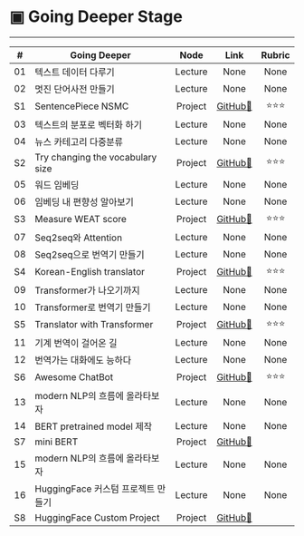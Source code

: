 # ▣ Going Deeper Stage

<hr>

|#|Going Deeper|Node|Link|Rubric|
|:-:|-------|:--:|:-----:|:----:|
|01|텍스트 데이터 다루기|Lecture|None|None|
|02|멋진 단어사전 만들기|Lecture|None|None|
|S1|SentencePiece NSMC|Project|[GitHub🔗](https://github.com/gem-ruby/gd_nlp_stages/blob/main/%5BGD_NLP_S1%5D_Project_SentencePiece_NSMC.ipynb)|⭐⭐⭐|
|03|텍스트의 분포로 벡터화 하기|Lecture|None|None|
|04|뉴스 카테고리 다중분류|Lecture|None|None|
|S2|Try changing the vocabulary size|Project|[GitHub🔗](https://github.com/gem-ruby/gd_nlp_stages/blob/main/%5BGD_NLP_S2%5D_Try_changing_the_vocabulary_size.ipynb)|⭐⭐⭐|
|05|워드 임베딩|Lecture|None|None|
|06|임베딩 내 편향성 알아보기|Lecture|None|None|
|S3|Measure WEAT score|Project|[GitHub🔗](https://github.com/gem-ruby/gd_nlp_stages/blob/main/%5BGD_NLP_S3%5D_Measure_WEAT_score.ipynb)|⭐⭐⭐|
|07|Seq2seq와 Attention|Lecture|None|None|
|08|Seq2seq으로 번역기 만들기|Lecture|None|None|
|S4|Korean-English translator|Project|[GitHub🔗](https://github.com/gem-ruby/gd_nlp_stages/blob/main/%5BGD_NLP_S4%5D_Korean-English_translator.ipynb)|⭐⭐⭐|
|09|Transformer가 나오기까지|Lecture|None|None|
|10|Transformer로 번역기 만들기|Lecture|None|None|
|S5|Translator with Transformer|Project|[GitHub🔗](https://github.com/gem-ruby/gd_nlp_stages/blob/main/%5BGD_NLP_S5%5D_Translator_with_Transformer.ipynb)|⭐⭐⭐|
|11|기계 번역이 걸어온 길|Lecture|None|None|
|12|번역가는 대화에도 능하다|Lecture|None|None|
|S6|Awesome ChatBot|Project|[GitHub🔗](https://github.com/gem-ruby/gd_nlp_stages/blob/main/%5BGD_NLP_S6%5D_Awesome_ChatBot.ipynb)|⭐⭐⭐|
|13|modern NLP의 흐름에 올라타보자|Lecture|None|None|
|14|BERT pretrained model 제작|Lecture|None|None|
|S7|mini BERT|Project|[GitHub🔗](https://github.com/gem-ruby/gd_nlp_stages/blob/main/%5BGD_NLP_S7%5D_mini_BERT.ipynb)||
|15|modern NLP의 흐름에 올라타보자|Lecture|None|None|
|16|HuggingFace 커스텀 프로젝트 만들기|Lecture|None|None|
|S8|HuggingFace Custom Project|Project|[GitHub🔗](https://github.com/gem-ruby/gd_nlp_stages/blob/main/%5BGD_NLP_S8%5D_HuggingFace_Custom_Project.ipynb)||

